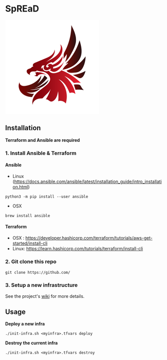 # SpREaD

<img src="images/eagle.png" width="300px">

## Installation

**Terraform and Ansible are required**

### 1. Install Ansible & Terraform

#### Ansible
- Linux (https://docs.ansible.com/ansible/latest/installation_guide/intro_installation.html)
```shell
python3 -m pip install --user ansible
```
- OSX
```shell
brew install ansible
```

#### Terraform
- OSX : https://developer.hashicorp.com/terraform/tutorials/aws-get-started/install-cli
- Linux: https://learn.hashicorp.com/tutorials/terraform/install-cli

### 2. Git clone this repo
```shell
git clone https://github.com/
```

### 3. Setup a new infrastructure
See the project's [wiki](https://github.com/froyo75/SpREaD/wiki) for more details.

## Usage
**Deploy a new infra**
```shell
./init-infra.sh <myinfra>.tfvars deploy
```
**Destroy the current infra**
```shell
./init-infra.sh <myinfra>.tfvars destroy
```